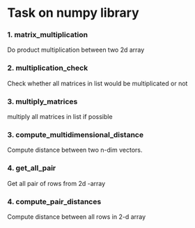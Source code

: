 # Task on numpy library

### 1. matrix_multiplication

Do product multiplication between two 2d array

### 2. **multiplication_check**

Check whether all matrices in list would be multiplicated or not 

### 3. multiply_matrices

multiply all matrices in list if possible

### 3. compute_multidimensional_distance

Compute distance between two n-dim  vectors.

### 4. **get_all_pair**

Get all pair of rows from 2d -array 

### 4. compute_pair_distances

Compute distance between all rows in 2-d array
